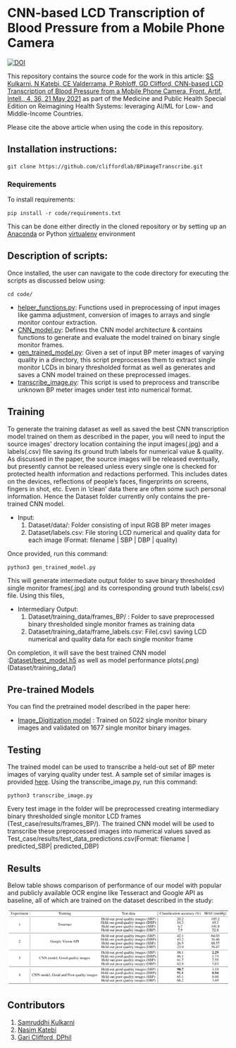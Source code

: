 # CNN-based LCD Transcription of Blood Pressure from a Mobile Phone Camera 
[![DOI](https://zenodo.org/badge/315742449.svg)](https://zenodo.org/badge/latestdoi/315742449)

This repository contains the source code for the work in this article:
[SS Kulkarni, N Katebi, CE Valderrama, P Rohloff, GD Clifford, CNN-based LCD Transcription of Blood Pressure from a Mobile Phone Camera, Front. Artif. Intell., 4, 36, 21 May 2021](https://doi.org/10.3389/frai.2021.543176) as part of the Medicine and Public Health Special Edition on Reimagining Health Systems: leveraging AI/ML for Low- and Middle-Income Countries.

Please cite the above article when using the code in this repository. 

 
## Installation instructions:
```install
git clone https://github.com/cliffordlab/BPimageTranscribe.git
```

### Requirements

To install requirements:

```setup
pip install -r code/requirements.txt
```
This can be done either directly in the cloned repository or by setting up an [Anaconda](https://docs.conda.io/projects/conda/en/latest/user-guide/tasks/manage-environments.html) or Python [virtualenv](https://virtualenv.pypa.io/en/stable/user_guide.html) environment

## Description of scripts:
Once installed, the user can navigate to the code directory for executing the scripts as discussed below using:
```
cd code/
```
- [helper_functions.py](code/helper_functions.py): Functions used in preprocessing of input images like gamma adjustment, conversion of images to arrays and single monitor contour extraction. 
- [CNN_model.py](code/CNN_model.py): Defines the CNN model architecture & contains functions to generate and evaluate the model trained on binary single monitor frames.
- [gen_trained_model.py](code/gen_trained_model.py): Given a set of input BP meter images of varying quality in a directory, this script preprocesses them to extract single monitor LCDs in binary thresholded format as well as generates and saves a CNN model trained on these preprocessed images. 
- [transcribe_image.py](code/transcribe_image.py): This script is used to preprocess and transcribe unknown BP meter images under test into numerical format.
 
## Training

To generate the training dataset as well as saved the best CNN transcription model trained on them as described in the paper, you will need to input the source images' drectory location containing the input images(.jpg) and a labels(.csv) file saving its ground truth labels for numerical value & quality. As discussed in the paper, the source images will be released eventually, but presently cannot be released unless every single one is checked for protected health information and redactions performed. This includes dates on the devices, reflections of people’s faces, fingerprints on screens, fingers in shot, etc. Even in ‘clean’ data there are often some such personal information. Hence the Dataset folder currently only contains the pre-trained CNN model.

- Input: 
    1. Dataset/data/: Folder consisting of input RGB BP meter images
    2. Dataset/labels.csv: File storing LCD numerical and quality data for each image (Format: filename | SBP | DBP | quality)

Once provided, run this command:

```train
python3 gen_trained_model.py
```
This will generate intermediate output folder to save binary thresholded single monitor frames(.jpg) and its corresponding ground truth labels(.csv) file. Using this files, 
- Intermediary Output:
    1. Dataset/training_data/frames_BP/ : Folder to save preprocessed binary thresholded single monitor frames as training data 
    2. Dataset/training_data/frame_labels.csv: File(.csv) saving LCD numerical and quality data for each single monitor frame

On completion, it will save the best trained CNN model :[Dataset/best_model.h5](Dataset/best_model.h5) as well as model performance plots(.png)(Dataset/training_data/)

## Pre-trained Models

You can find the pretrained model described in the paper here:

- [Image_Digitization model](Dataset/best_model.h5) : Trained on 5022 single monitor binary images and validated on 1677 single monitor binary images. 

## Testing
The trained model can be used to transcribe a held-out set of BP meter images of varying quality under test. A sample set of similar images is provided [here](Test_case/test_data/). Using the transcribe_image.py, run this command:
```test
python3 transcribe_image.py
```
Every test image in the folder will be preprocessed creating intermediary binary thresholded single monitor LCD frames (Test_case/results/frames_BP/). The trained CNN model will be used to transcribe these preprocessed images into numerical values saved as Test_case/results/test_data_predictions.csv(Format: filename | predicted_SBP| predicted_DBP)

## Results

Below table shows comparison of performance of our model with popular and publicly available OCR engine like Tesseract and Google API as baseline, all of which are trained on the dataset described in the study:

![Results](transcription_results.jpg)

## Contributors
1. [Samruddhi Kulkarni](https://github.com/skulkarni307)
2. [Nasim Katebi](https://github.com/nkatebi)
3. [Gari Clifford, DPhil](https://github.com/gariclifford)
